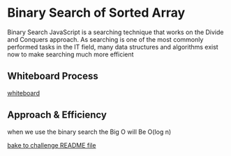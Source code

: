 # Binary Search of Sorted Array
Binary Search JavaScript is a searching technique that works on the Divide and Conquers approach. As searching is one of the most commonly performed tasks in the IT field, many data structures and algorithms exist now to make searching much more efficient

## Whiteboard Process
[whiteboard](array-array-binary-1search.PNG)

## Approach & Efficiency
when we use the binary search  the Big O will Be O(log n)


[bake to challenge README file](/code-challenges/README.md)
